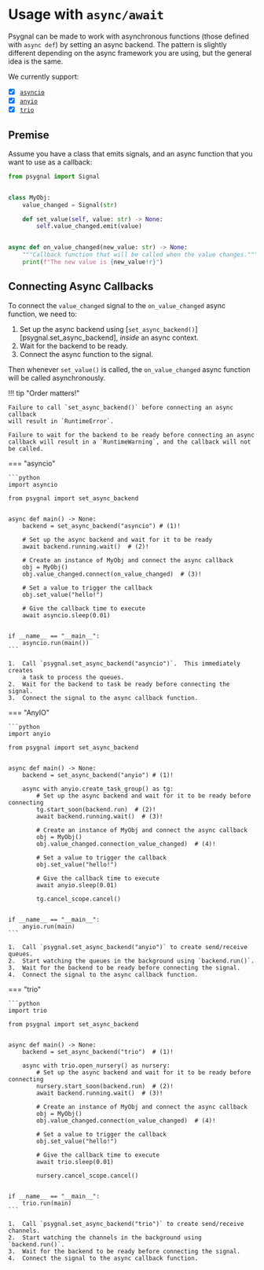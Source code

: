 # Usage with `async/await`

Psygnal can be made to work with asynchronous functions (those defined with
`async def`) by setting an async backend.  The pattern is slightly different
depending on the async framework you are using, but the general idea is the same.

We currently support:

- [x] [`asyncio`](https://docs.python.org/3/library/asyncio.html)
- [x] [`anyio`](https://anyio.readthedocs.io/)
- [x] [`trio`](https://trio.readthedocs.io/)

## Premise

Assume you have a class that emits signals, and an async function that you want
to use as a callback:

```python
from psygnal import Signal


class MyObj:
    value_changed = Signal(str)

    def set_value(self, value: str) -> None:
        self.value_changed.emit(value)


async def on_value_changed(new_value: str) -> None:
    """Callback function that will be called when the value changes."""
    print(f"The new value is {new_value!r}")
```

## Connecting Async Callbacks

To connect the `value_changed` signal to the `on_value_changed` async function,
we need to:

1. Set up the async backend using [`set_async_backend()`][psygnal.set_async_backend],
   *inside* an async context.
2. Wait for the backend to be ready.
3. Connect the async function to the signal.

Then whenever `set_value()` is called, the `on_value_changed` async function will be
called asynchronously.

!!! tip "Order matters!"

    Failure to call `set_async_backend()` before connecting an async callback
    will result in `RuntimeError`.

    Failure to wait for the backend to be ready before connecting an async
    callback will result in a `RuntimeWarning`, and the callback will not
    be called.

=== "asyncio"

    ```python
    import asyncio

    from psygnal import set_async_backend


    async def main() -> None:
        backend = set_async_backend("asyncio") # (1)!

        # Set up the async backend and wait for it to be ready
        await backend.running.wait()  # (2)!

        # Create an instance of MyObj and connect the async callback
        obj = MyObj()
        obj.value_changed.connect(on_value_changed)  # (3)!

        # Set a value to trigger the callback
        obj.set_value("hello!")

        # Give the callback time to execute
        await asyncio.sleep(0.01)


    if __name__ == "__main__":
        asyncio.run(main())
    ```

    1.  Call `psygnal.set_async_backend("asyncio")`.  This immediately creates
        a task to process the queues.
    2.  Wait for the backend to task be ready before connecting the signal.
    3.  Connect the signal to the async callback function.

=== "AnyIO"

    ```python
    import anyio

    from psygnal import set_async_backend


    async def main() -> None:
        backend = set_async_backend("anyio") # (1)!

        async with anyio.create_task_group() as tg:
            # Set up the async backend and wait for it to be ready before connecting
            tg.start_soon(backend.run)  # (2)!
            await backend.running.wait()  # (3)!

            # Create an instance of MyObj and connect the async callback
            obj = MyObj()
            obj.value_changed.connect(on_value_changed)  # (4)!

            # Set a value to trigger the callback
            obj.set_value("hello!")

            # Give the callback time to execute
            await anyio.sleep(0.01)

            tg.cancel_scope.cancel()


    if __name__ == "__main__":
        anyio.run(main)
    ```

    1.  Call `psygnal.set_async_backend("anyio")` to create send/receive queues.
    2.  Start watching the queues in the background using `backend.run()`.
    3.  Wait for the backend to be ready before connecting the signal.
    4.  Connect the signal to the async callback function.

=== "trio"

    ```python
    import trio

    from psygnal import set_async_backend


    async def main() -> None:
        backend = set_async_backend("trio")  # (1)!

        async with trio.open_nursery() as nursery:
            # Set up the async backend and wait for it to be ready before connecting
            nursery.start_soon(backend.run)  # (2)!
            await backend.running.wait()  # (3)!

            # Create an instance of MyObj and connect the async callback
            obj = MyObj()
            obj.value_changed.connect(on_value_changed)  # (4)!

            # Set a value to trigger the callback
            obj.set_value("hello!")

            # Give the callback time to execute
            await trio.sleep(0.01)

            nursery.cancel_scope.cancel()


    if __name__ == "__main__":
        trio.run(main)
    ```

    1.  Call `psygnal.set_async_backend("trio")` to create send/receive channels.
    2.  Start watching the channels in the background using `backend.run()`.
    3.  Wait for the backend to be ready before connecting the signal.
    4.  Connect the signal to the async callback function.
